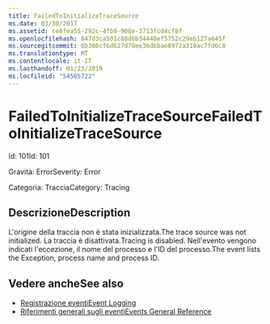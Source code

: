 ```yaml
---
title: FailedToInitializeTraceSource
ms.date: 03/30/2017
ms.assetid: ce6fea55-292c-4fb9-908e-3713fcd4cf8f
ms.openlocfilehash: 847d3ca501c88d6b34448ef5752c29eb127a645f
ms.sourcegitcommit: 6b308cf6d627d78ee36dbbae8972a310ac7fd6c8
ms.translationtype: MT
ms.contentlocale: it-IT
ms.lasthandoff: 01/23/2019
ms.locfileid: "54565722"
---
```

# <a name="failedtoinitializetracesource"></a><span data-ttu-id="e99ae-102">FailedToInitializeTraceSource</span><span class="sxs-lookup"><span data-stu-id="e99ae-102">FailedToInitializeTraceSource</span></span>
<span data-ttu-id="e99ae-103">Id: 101</span><span class="sxs-lookup"><span data-stu-id="e99ae-103">Id: 101</span></span>  
  
 <span data-ttu-id="e99ae-104">Gravità: Error</span><span class="sxs-lookup"><span data-stu-id="e99ae-104">Severity: Error</span></span>  
  
 <span data-ttu-id="e99ae-105">Categoria: Traccia</span><span class="sxs-lookup"><span data-stu-id="e99ae-105">Category: Tracing</span></span>  
  
## <a name="description"></a><span data-ttu-id="e99ae-106">Descrizione</span><span class="sxs-lookup"><span data-stu-id="e99ae-106">Description</span></span>  
 <span data-ttu-id="e99ae-107">L'origine della traccia non è stata inizializzata.</span><span class="sxs-lookup"><span data-stu-id="e99ae-107">The trace source was not initialized.</span></span> <span data-ttu-id="e99ae-108">La traccia è disattivata.</span><span class="sxs-lookup"><span data-stu-id="e99ae-108">Tracing is disabled.</span></span> <span data-ttu-id="e99ae-109">Nell'evento vengono indicati l'eccezione, il nome del processo e l'ID del processo.</span><span class="sxs-lookup"><span data-stu-id="e99ae-109">The event lists the Exception, process name and process ID.</span></span>  
  
## <a name="see-also"></a><span data-ttu-id="e99ae-110">Vedere anche</span><span class="sxs-lookup"><span data-stu-id="e99ae-110">See also</span></span>
- [<span data-ttu-id="e99ae-111">Registrazione eventi</span><span class="sxs-lookup"><span data-stu-id="e99ae-111">Event Logging</span></span>](../../../../../docs/framework/wcf/diagnostics/event-logging/index.md)
- [<span data-ttu-id="e99ae-112">Riferimenti generali sugli eventi</span><span class="sxs-lookup"><span data-stu-id="e99ae-112">Events General Reference</span></span>](../../../../../docs/framework/wcf/diagnostics/event-logging/events-general-reference.md)
